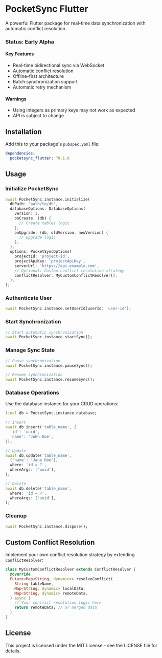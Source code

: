 # PocketSync Flutter

A powerful Flutter package for real-time data synchronization with automatic conflict resolution.

### Status: Early Alpha

#### Key Features
- Real-time bidirectional sync via WebSocket
- Automatic conflict resolution
- Offline-first architecture
- Batch synchronization support
- Automatic retry mechanism

#### Warnings
- Using integers as primary keys may not work as expected
- API is subject to change

## Installation

Add this to your package's `pubspec.yaml` file:

```yaml
dependencies:
  pocketsync_flutter: ^0.1.0
```

## Usage

### Initialize PocketSync

```dart
await PocketSync.instance.initialize(
  dbPath: 'path/to/db',
  databaseOptions: DatabaseOptions(
    version: 1,
    onCreate: (db) {
      // Create tables logic
    },
    onUpgrade: (db, oldVersion, newVersion) {
      // Upgrade logic
    },
  ),
  options: PocketSyncOptions(
    projectId: 'project-id',
    projectApiKey: 'projectApiKey',
    serverUrl: 'https://api.example.com',
    // Optional: Custom conflict resolution strategy
    conflictResolver: MyCustomConflictResolver(),
  ),
);
```

### Authenticate User

```dart
await PocketSync.instance.setUserId(userId: 'user-id');
```

### Start Synchronization

```dart
// Start automatic synchronization
await PocketSync.instance.startSync();
```

### Manage Sync State

```dart
// Pause synchronization
await PocketSync.instance.pauseSync();

// Resume synchronization
await PocketSync.instance.resumeSync();
```

### Database Operations

Use the database instance for your CRUD operations:

```dart
final db = PocketSync.instance.database;

// Insert
await db.insert('table_name', {
  'id': 'uuid',
  'name': 'John Doe',
});

// Update
await db.update('table_name',
  {'name': 'Jane Doe'},
  where: 'id = ?',
  whereArgs: ['uuid'],
);

// Delete
await db.delete('table_name',
  where: 'id = ?',
  whereArgs: ['uuid'],
);
```

### Cleanup

```dart
await PocketSync.instance.dispose();
```

## Custom Conflict Resolution

Implement your own conflict resolution strategy by extending `ConflictResolver`:

```dart
class MyCustomConflictResolver extends ConflictResolver {
  @override
  Future<Map<String, dynamic>> resolveConflict(
    String tableName,
    Map<String, dynamic> localData,
    Map<String, dynamic> remoteData,
  ) async {
    // Your conflict resolution logic here
    return remoteData; // or merged data
  }
}
```

## License

This project is licensed under the MIT License - see the LICENSE file for details.